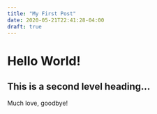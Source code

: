 ```yaml
---
title: "My First Post"
date: 2020-05-21T22:41:28-04:00
draft: true
---
```


# Hello World!

## This is a second level heading...

Much love, goodbye!

